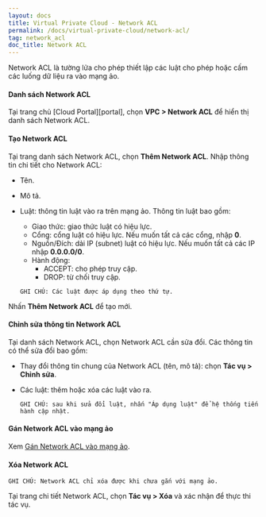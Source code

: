 ```yaml
---
layout: docs
title: Virtual Private Cloud - Network ACL
permalink: /docs/virtual-private-cloud/network-acl/
tag: network_acl
doc_title: Network ACL
---
```


Network ACL là tường lửa cho phép thiết lập các luật cho phép hoặc cấm các luống dữ liệu ra vào mạng ảo. 

#### Danh sách Network ACL
Tại trang chủ [Cloud Portal][portal], chọn **VPC > Network ACL** để hiển thị danh sách Network ACL.

#### Tạo Network ACL
Tại trang danh sách Network ACL, chọn **Thêm Network ACL**. Nhập thông tin chi tiết cho Network ACL:  

- Tên.
- Mô tả.
- Luật: thông tin luật vào ra trên mạng ảo. Thông tin luật bao gồm: 
  - Giao thức: giao thức luật có hiệu lực.
  - Cổng: cổng luật có hiệu lực. Nếu muốn tất cả các cổng, nhập **0**.
  - Nguồn/Đích: dải IP (subnet) luật có hiệu lực. Nếu muốn tất cả các IP nhập **0.0.0.0/0**.
  - Hành động: 
    - ACCEPT: cho phép truy cập.
    - DROP: từ chối truy cập.
  
  ```GHI CHÚ: Các luật được áp dụng theo thứ tự.```
  
Nhấn **Thêm Network ACL** để tạo mới.

#### Chỉnh sửa thông tin Network ACL
Tại danh sách Network ACL, chọn Network ACL cần sửa đổi. Các thông tin có thể sửa đổi bao gồm: 

- Thay đổi thông tin chung của Network ACL (tên, mô tả): chọn **Tác vụ > Chỉnh sửa**.
- Các luật: thêm hoặc xóa các luật vào ra. 

    ```GHI CHÚ: sau khi sửa đổi luật, nhấn "Áp dụng luật" để hệ thống tiến hành cập nhật.```

#### Gán Network ACL vào mạng ảo

Xem [Gán Network ACL vào mạng ảo][1].

#### Xóa Network ACL

```GHI CHÚ: Network ACL chỉ xóa được khi chưa gắn với mạng ảo.```

Tại trang chi tiết Network ACL, chọn **Tác vụ > Xóa** và xác nhận để thực thi tác vụ.


[1]: {{site.url}}/docs/virtual-private-cloud/mang-ao#associate-network-acl
